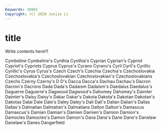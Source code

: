 ```yaml
---
Keywords: 20802
Copyright: (C) 2020 Junjie Li
---
```


# title

Write contents here!!!
 
Cymbeline 
Cymbeline's 
Cynthia 
Cynthia's 
Cyprian
Cyprian's 
Cypriot 
Cypriot's 
Cypriots 
Cyprus 
Cyprus's 
Cyrano 
Cyrano's 
Cyril 
Cyril's
Cyrillic 
Cyrillic's 
Cyrus 
Cyrus's 
Czech 
Czech's 
Czechia 
Czechia's 
Czechoslovakia 
Czechoslovakia's
Czechoslovakian 
Czechoslovakian's 
Czechoslovakians 
Czechs 
Czerny 
Czerny's 
D 
D's 
Dacca 
Dacca's
Dachau 
Dachau's 
Dacron 
Dacron's 
Dacrons 
Dada 
Dada's 
Dadaism 
Dadaism's 
Daedalus
Daedalus's 
Daguerre 
Daguerre's 
Dagwood 
Dagwood's 
Dahomey 
Dahomey's 
Daimler 
Daimler's 
Daisy
Daisy's 
Dakar 
Dakar's 
Dakota 
Dakota's 
Dakotan 
Dakotan's 
Dakotas 
Dalai 
Dale
Dale's 
Daley 
Daley's 
Dali 
Dali's 
Dalian 
Dalian's 
Dallas 
Dallas's 
Dalmatian
Dalmatian's 
Dalmatians 
Dalton 
Dalton's 
Damascus 
Damascus's 
Damian 
Damian's 
Damien 
Damien's
Damion 
Damion's 
Damocles 
Damocles's 
Damon 
Damon's 
Dana 
Dana's 
Dane 
Dane's
Danelaw 
Danelaw's 
Danes 
Dangerfield 
